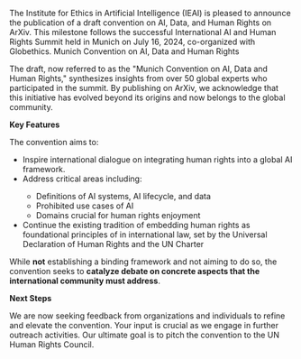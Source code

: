 The Institute for Ethics in Artificial Intelligence (IEAI) is pleased to announce the publication of a draft convention on AI, Data, and Human Rights on ArXiv. This milestone follows the successful International AI and Human Rights Summit held in Munich on July 16, 2024, co-organized with Globethics.
Munich Convention on AI, Data and Human Rights

The draft, now referred to as the "Munich Convention on AI, Data and Human Rights," synthesizes insights from over 50 global experts who participated in the summit. By publishing on ArXiv, we acknowledge that this initiative has evolved beyond its origins and now belongs to the global community.

<strong>Key Features</strong>

The convention aims to:
<ul>
 <li>Inspire international dialogue on integrating human rights into a global AI framework.</li>

 <li>Address critical areas including:</li>
  <ul>  
 <li>Definitions of AI systems, AI lifecycle, and data</li>

 <li>Prohibited use cases of AI</li>

 <li>Domains crucial for human rights enjoyment</li>
</ul>
 <li>Continue the existing tradition of embedding human rights as foundational principles of in international law, set by the Universal Declaration of Human Rights and the UN Charter</li>

 </ul>

While <strong>not</strong> establishing a binding framework and not aiming to do so, the convention seeks to <strong>catalyze debate on concrete aspects that the international community must address</strong>.

<strong>Next Steps</strong>

We are now seeking feedback from organizations and individuals to refine and elevate the convention. Your input is crucial as we engage in further outreach activities. Our ultimate goal is to pitch the convention to the UN Human Rights Council.
